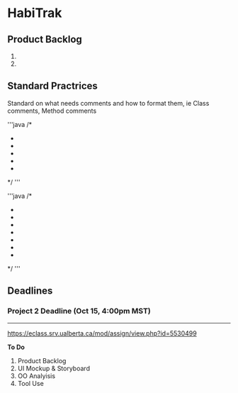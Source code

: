 # HabiTrak

## Product Backlog

1) <Insert>
2) <Insert>
  
## Standard Practrices
  
Standard on what needs comments and how to format them, ie Class comments, Method comments
  
  '''java
  /*
   * <Class Name>
   *
   * <What its for>
   *
   * <Related>
   */
  '''
  
  
  '''java
  /*
   * <Method Name>
   *
   * <What its for>
   *
   * <Arguments>
   *
   * <Return>
   */
  '''


## Deadlines

### Project 2 Deadline (Oct 15, 4:00pm MST)
---
https://eclass.srv.ualberta.ca/mod/assign/view.php?id=5530499


**To Do**

1) Product Backlog
2) UI Mockup & Storyboard
3) OO Analyisis
4) Tool Use
